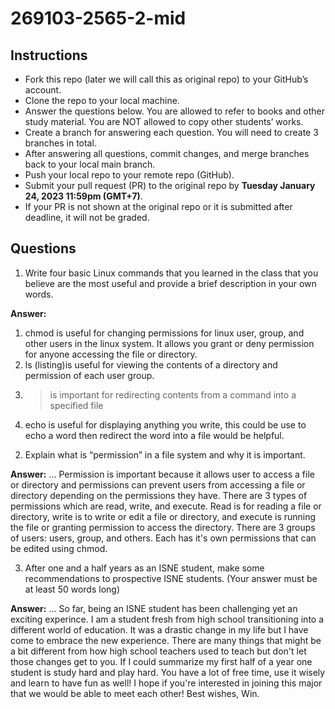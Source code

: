 # 269103-2565-2-mid

## Instructions

- Fork this repo (later we will call this as original repo) to your GitHub’s account. 
- Clone the repo to your local machine.
- Answer the questions below. You are allowed to refer to books and other study material. You are NOT allowed to copy other students’ works. 
- Create a branch for answering each question. You will need to create 3 branches in total.
- After answering all questions, commit changes, and merge branches back to your local main branch.
- Push your local repo to your remote repo (GitHub).
- Submit your pull request (PR) to the original repo by **Tuesday January 24, 2023 11:59pm (GMT+7)**.
- If your PR is not shown at the original repo or it is submitted after deadline, it will not be graded.

## Questions

1. Write four basic Linux commands that you learned in the class that you believe are the most useful and provide a brief description in your own words. 

**Answer:** 
1)  chmod is useful for changing permissions for linux user, group, and other users in the linux system. 
    It allows you grant or deny permission for anyone accessing the file or directory.
2)  ls (listing)is useful for viewing the contents of a directory and permission of each user group.
3)  > is important for redirecting contents from a command into a specified file
4)  echo is useful for displaying anything you write, this could be use to echo a word then redirect the word into a file would be helpful.

2. Explain what is “permission” in a file system and why it is important.

**Answer:** ...
Permission is important because it allows user to access a file or directory and permissions can prevent users from accessing a file or directory depending on the permissions they have. There are 3 types of permissions which are read, write, and execute. Read is for reading a file or directory, write is to write or edit a file or directory, and execute is running the file or granting permission to access the directory. There are 3 groups of users: users, group, and others. Each has it's own permissions that can be edited using chmod.

3. After one and a half years as an ISNE student, make some recommendations to prospective ISNE students. (Your answer must be at least 50 words long)

**Answer:** ...
So far, being an ISNE student has been challenging yet an exciting experince. I am a student fresh from high school transitioning into a different world of education. It was a drastic change in my life but I have come to embrace the new experience. There are many things that might be a bit different from how high school teachers used to teach but don't let those changes get to you. If I could summarize my first half of a year one student is study hard and play hard. You have a lot of free time, use it wisely and learn to have fun as well! I hope if you're interested in joining this major that we would be able to meet each other! Best wishes, Win.